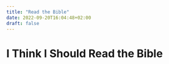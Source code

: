 ```yaml
---
title: "Read the Bible"
date: 2022-09-20T16:04:48+02:00
draft: false
---
```


# I Think I Should Read the Bible
